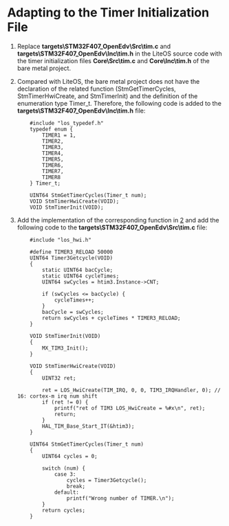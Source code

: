 # Adapting to the Timer Initialization File<a name="EN-US_TOPIC_0319337940"></a>

1.  Replace  **targets\\STM32F407\_OpenEdv\\Src\\tim.c**  and  **targets\\STM32F407\_OpenEdv\\Inc\\tim.h**  in the LiteOS source code with the timer initialization files  **Core\\Src\\tim.c**  and  **Core\\Inc\\tim.h**  of the bare metal project.
2.  <a name="li7771155672316"></a>Compared with LiteOS, the bare metal project does not have the declaration of the related function \(StmGetTimerCycles, StmTimerHwiCreate, and StmTimerInit\) and the definition of the enumeration type Timer\_t. Therefore, the following code is added to the  **targets\\STM32F407\_OpenEdv\\Inc\\tim.h**  file:

    ```
        #include "los_typedef.h"
        typedef enum {
            TIMER1 = 1,
            TIMER2,
            TIMER3,
            TIMER4,
            TIMER5,
            TIMER6,
            TIMER7,
            TIMER8
        } Timer_t;
    
        UINT64 StmGetTimerCycles(Timer_t num);
        VOID StmTimerHwiCreate(VOID);
        VOID StmTimerInit(VOID);
    ```

3.  Add the implementation of the corresponding function in  [2](#li7771155672316)  and add the following code to the  **targets\\STM32F407\_OpenEdv\\Src\\tim.c**  file:

    ```
        #include "los_hwi.h"
    
        #define TIMER3_RELOAD 50000
        UINT64 Timer3Getcycle(VOID)
        {
            static UINT64 bacCycle;
            static UINT64 cycleTimes;
            UINT64 swCycles = htim3.Instance->CNT;
    
            if (swCycles <= bacCycle) {
                cycleTimes++;
            }
            bacCycle = swCycles;
            return swCycles + cycleTimes * TIMER3_RELOAD;
        }
    
        VOID StmTimerInit(VOID)
        {
            MX_TIM3_Init();
        }
    
        VOID StmTimerHwiCreate(VOID)
        {
            UINT32 ret;
    
            ret = LOS_HwiCreate(TIM_IRQ, 0, 0, TIM3_IRQHandler, 0); // 16: cortex-m irq num shift
            if (ret != 0) {
                printf("ret of TIM3 LOS_HwiCreate = %#x\n", ret);
                return;
            }
            HAL_TIM_Base_Start_IT(&htim3);
        }
    
        UINT64 StmGetTimerCycles(Timer_t num)
        {
            UINT64 cycles = 0;
    
            switch (num) {
                case 3:
                    cycles = Timer3Getcycle();
                    break;
                default:
                    printf("Wrong number of TIMER.\n");
            }
            return cycles;
        }
    ```


